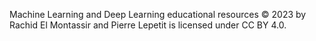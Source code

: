 Machine Learning and Deep Learning educational resources © 2023 by Rachid El Montassir and Pierre Lepetit is licensed under CC BY 4.0.
